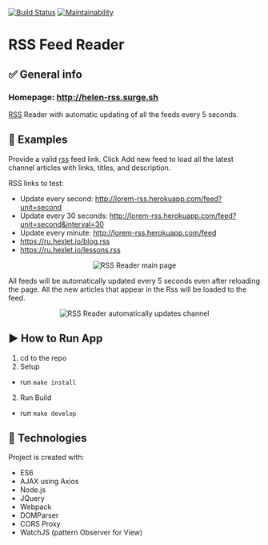 [![Build Status](https://travis-ci.org/helenkyryliuk/rss-feed-reader.svg?branch=master)](https://travis-ci.org/helenkyryliuk/rss-feed-reader)
[![Maintainability](https://api.codeclimate.com/v1/badges/e6b511b860c3ca2940a2/maintainability)](https://codeclimate.com/github/helenkyryliuk/rss-feed-reader/maintainability)
# RSS Feed Reader 

## :white_check_mark: General info

### Homepage: http://helen-rss.surge.sh

[RSS](https://en.wikipedia.org/wiki/RSS) Reader with automatic updating of all the feeds every 5 seconds.

## :file_folder: Examples

Provide a valid [rss](https://en.wikipedia.org/wiki/RSS) feed link. Click Add new feed to load all the latest channel articles with links, titles, and description.

RSS links to test:

* Update every second:  http://lorem-rss.herokuapp.com/feed?unit=second
* Update every 30 seconds:  http://lorem-rss.herokuapp.com/feed?unit=second&interval=30
* Update every minute:  http://lorem-rss.herokuapp.com/feed
* https://ru.hexlet.io/blog.rss
* https://ru.hexlet.io/lessons.rss



<p align="center">
  <img alt="RSS Reader main page" src="https://user-images.githubusercontent.com/29301041/58387899-fbbf0780-806a-11e9-8cd4-9a8f5a73229a.gif">
</p>

All feeds will be automatically updated every 5 seconds even after reloading the page. All the new articles that appear in the Rss will be loaded to the feed.

<p align="center">
  <img alt="RSS Reader automatically updates channel" src="https://user-images.githubusercontent.com/29301041/58387994-6cb2ef00-806c-11e9-8181-a9b23984eed9.gif">
</p>

## :arrow_forward: How to Run App

1. cd to the repo
2. Setup
  - run `make install`
2. Run Build
  - run `make develop`

## :hammer: Technologies

Project is created with:
* ES6
* AJAX using Axios
* Node.js
* JQuery
* Webpack
* DOMParser
* CORS Proxy
* WatchJS (pattern Observer for View)

